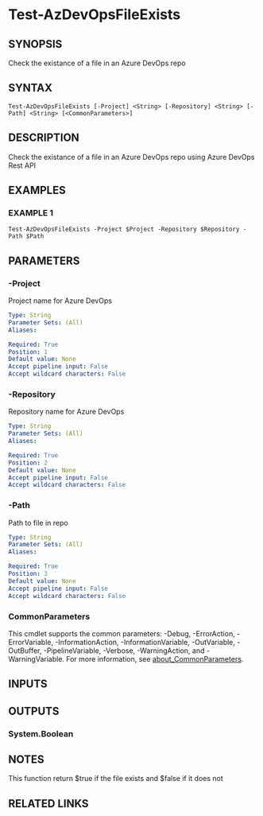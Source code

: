 # Test-AzDevOpsFileExists

## SYNOPSIS
Check the existance of a file in an Azure DevOps repo

## SYNTAX

```
Test-AzDevOpsFileExists [-Project] <String> [-Repository] <String> [-Path] <String> [<CommonParameters>]
```

## DESCRIPTION
Check the existance of a file in an Azure DevOps repo using Azure DevOps Rest API

## EXAMPLES

### EXAMPLE 1
```
Test-AzDevOpsFileExists -Project $Project -Repository $Repository -Path $Path
```

## PARAMETERS

### -Project
Project name for Azure DevOps

```yaml
Type: String
Parameter Sets: (All)
Aliases:

Required: True
Position: 1
Default value: None
Accept pipeline input: False
Accept wildcard characters: False
```

### -Repository
Repository name for Azure DevOps

```yaml
Type: String
Parameter Sets: (All)
Aliases:

Required: True
Position: 2
Default value: None
Accept pipeline input: False
Accept wildcard characters: False
```

### -Path
Path to file in repo

```yaml
Type: String
Parameter Sets: (All)
Aliases:

Required: True
Position: 3
Default value: None
Accept pipeline input: False
Accept wildcard characters: False
```

### CommonParameters
This cmdlet supports the common parameters: -Debug, -ErrorAction, -ErrorVariable, -InformationAction, -InformationVariable, -OutVariable, -OutBuffer, -PipelineVariable, -Verbose, -WarningAction, and -WarningVariable. For more information, see [about_CommonParameters](http://go.microsoft.com/fwlink/?LinkID=113216).

## INPUTS

## OUTPUTS

### System.Boolean
## NOTES
This function return $true if the file exists and $false if it does not

## RELATED LINKS
